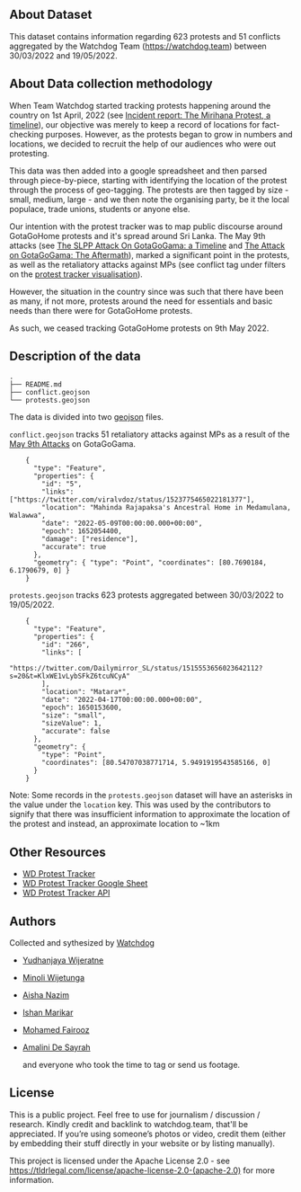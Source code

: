 ## About Dataset

This dataset contains information regarding 623 protests and 51 conflicts aggregated by the Watchdog Team (https://watchdog.team) between 30/03/2022 and 19/05/2022.

## About Data collection methodology

When Team Watchdog started tracking protests happening around the country on 1st April, 2022 (see [Incident report: The Mirihana Protest, a timeline](https://longform.watchdog.team/observations/incident-report-the-mirihana-protest-summarized)), our objective was merely to keep a record of locations for fact-checking purposes. However, as the protests began to grow in numbers and locations, we decided to recruit the help of our audiences who were out protesting.

This data was then added into a google spreadsheet and then parsed through piece-by-piece, starting with identifying the location of the protest through the process of geo-tagging. The protests are then tagged by size - small, medium, large - and we then note the organising party, be it the local populace, trade unions, students or anyone else.

Our intention with the protest tracker was to map public discourse around GotaGoHome protests and it's spread around Sri Lanka. The May 9th attacks (see [The SLPP Attack On GotaGoGama: a Timeline](https://longform.watchdog.team/observations/the-slpp-attack-on-gotagogama-a-timeline) and [The Attack on GotaGoGama: The Aftermath](https://longform.watchdog.team/observations/the-attack-on-gotagogama-the-aftermath)), marked a significant point in the protests, as well as the retaliatory attacks against MPs (see conflict tag under filters on the [protest tracker visualisation](https://protests.watchdog.team/)).

However, the situation in the country since was such that there have been as many, if not more, protests around the need for essentials and basic needs than there were for GotaGoHome protests.

As such, we ceased tracking GotaGoHome protests on 9th May 2022.

## Description of the data

```
.
├── README.md
├── conflict.geojson
└── protests.geojson
```

The data is divided into two [geojson](https://geojson.org/) files.

`conflict.geojson` tracks 51 retaliatory attacks against MPs as a result of the [May 9th Attacks](https://longform.watchdog.team/observations/the-attack-on-gotagogama-the-aftermath) on GotaGoGama.

```
    {
      "type": "Feature",
      "properties": {
        "id": "5",
        "links": ["https://twitter.com/viralvdoz/status/1523775465022181377"],
        "location": "Mahinda Rajapaksa's Ancestral Home in Medamulana, Walawwa",
        "date": "2022-05-09T00:00:00.000+00:00",
        "epoch": 1652054400,
        "damage": ["residence"],
        "accurate": true
      },
      "geometry": { "type": "Point", "coordinates": [80.7690184, 6.1790679, 0] }
    }
```

`protests.geojson` tracks 623 protests aggregated between 30/03/2022 to 19/05/2022.

```
    {
      "type": "Feature",
      "properties": {
        "id": "266",
        "links": [
          "https://twitter.com/Dailymirror_SL/status/1515553656023642112?s=20&t=KlxWE1vLybSFkZ6tcuNCyA"
        ],
        "location": "Matara*",
        "date": "2022-04-17T00:00:00.000+00:00",
        "epoch": 1650153600,
        "size": "small",
        "sizeValue": 1,
        "accurate": false
      },
      "geometry": {
        "type": "Point",
        "coordinates": [80.54707038771714, 5.9491919543585166, 0]
      }
    }
```

Note: Some records in the `protests.geojson` dataset will have an asterisks in the value under the `location` key. This was used by the contributors to signify that there was insufficient information to approximate the location of the protest and instead, an approximate location to ~1km

## Other Resources

- [WD Protest Tracker](https://protests.watchdog.team/)
- [WD Protest Tracker Google Sheet](https://docs.google.com/spreadsheets/d/1yShvemHd_eNNAtC3pmxPs9B5RbGmfBUP1O6WGQ5Ycrg/edit#gid=0)
- [WD Protest Tracker API](https://protests.watchdog.team/documentation)

## Authors

Collected and sythesized by [Watchdog](https://watchdog.team)

- [Yudhanjaya Wijeratne](http://twitter.com/@yudhanjaya)
- [Minoli Wijetunga](http://twitter.com/@Elliiipses)
- [Aisha Nazim](http://twitter.com/@aishnazim)
- [Ishan Marikar](http://twitter.com/@ishanmarikar)
- [Mohamed Fairooz](http://twitter.com/@Fairoozmbm)
- [Amalini De Sayrah](http://twitter.com/@amaliniii)

  and everyone who took the time to tag or send us footage.

## License

This is a public project. Feel free to use for journalism / discussion / research. Kindly credit and backlink to watchdog.team, that'll be appreciated. If you’re using someone’s photos or video, credit them (either by embedding their stuff directly in your website or by listing manually).

This project is licensed under the Apache License 2.0 - see https://tldrlegal.com/license/apache-license-2.0-(apache-2.0) for more information.
